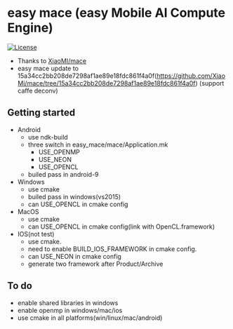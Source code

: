 # easy mace (easy Mobile AI Compute Engine)
[![License](https://img.shields.io/badge/License-Apache%202.0-blue.svg)](LICENSE)
* Thanks to [XiaoMI/mace](https://github.com/XiaoMi/mace)
* easy mace update to 15a34cc2bb208de7298af1ae89e18fdc861f4a0f(https://github.com/XiaoMi/mace/tree/15a34cc2bb208de7298af1ae89e18fdc861f4a0f) (support caffe deconv)

## Getting started

* Android
  * use ndk-build
  * three switch in easy_mace/mace/Application.mk
    * USE_OPENMP
    * USE_NEON
    * USE_OPENCL
  * builed pass in android-9
* Windows
  * use cmake
  * builed pass in windows(vs2015)
  * can USE_OPENCL in cmake config
* MacOS
  * use cmake
  * can USE_OPENCL in cmake config(link with OpenCL.framework)
* IOS(not test)
  * use cmake.
  * need to enable BUILD_IOS_FRAMEWORK in cmake config.
  * can USE_NEON in cmake config
  * generate two framework after Product/Archive

## To do
* enable shared libraries in windows
* enable openmp in windows/mac/ios
* use cmake in all platforms(win/linux/mac/android)